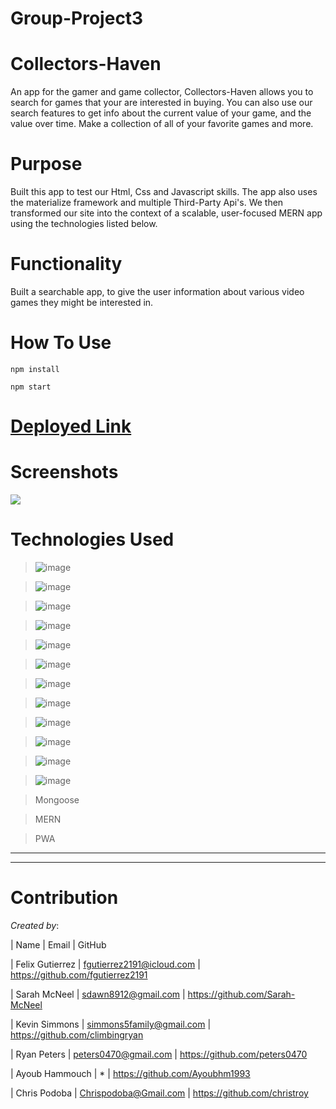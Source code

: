# Group-Project3

# Collectors-Haven 

An app for the gamer and game collector, Collectors-Haven allows you to search for games that your are interested in buying. You can also use our search features to get info about the current value of your game, and the value over time. Make a collection of all of your favorite games and more.

# Purpose
Built this app to test our Html, Css and Javascript skills. The app also uses the materialize framework and multiple Third-Party Api's. We then transformed our site into the context of a scalable, user-focused MERN app using the technologies listed below.

# Functionality
Built a searchable app, to give the user information about various video games they might be interested in.

# How To Use
```
npm install

npm start

```


# [Deployed Link]( ) 


# Screenshots
![ ]()


# Technologies Used
>![image](https://img.shields.io/badge/React-20232A?style=for-the-badge&logo=react&logoColor=61DAFB)

>![image](	https://img.shields.io/badge/Node.js-43853D?style=for-the-badge&logo=node.js&logoColor=white)

>![image](	https://img.shields.io/badge/npm-CB3837?style=for-the-badge&logo=npm&logoColor=white)

>![image](	https://img.shields.io/badge/GraphQl-E10098?style=for-the-badge&logo=graphql&logoColor=white)

>![image](https://img.shields.io/badge/Express.js-000000?style=for-the-badge&logo=express&logoColor=white)

>![image](	https://img.shields.io/badge/MongoDB-4EA94B?style=for-the-badge&logo=mongodb&logoColor=white)

>![image](https://img.shields.io/badge/JavaScript-F7DF1E?style=for-the-badge&logo=javascript&logoColor=black)

>![image](https://img.shields.io/badge/HTML-239120?style=for-the-badge&logo=html5&logoColor=white)

>![image](	https://img.shields.io/badge/CSS-239120?&style=for-the-badge&logo=css3&logoColor=white)

>![image](https://img.shields.io/badge/GitHub-100000?style=for-the-badge&logo=github&logoColor=white)

>![image](	https://img.shields.io/badge/Heroku-430098?style=for-the-badge&logo=heroku&logoColor=white)

>![image](	https://img.shields.io/badge/Visual_Studio_Code-0078D4?style=for-the-badge&logo=visual%20studio%20code&logoColor=white)

>Mongoose 

>MERN

>PWA 




- - - 
- - - 

# Contribution

*Created by*: 

| Name     | Email        | GitHub



| Felix Gutierrez | fgutierrez2191@icloud.com | https://github.com/fgutierrez2191

| Sarah McNeel | sdawn8912@gmail.com | https://github.com/Sarah-McNeel 

| Kevin Simmons | simmons5family@gmail.com | https://github.com/climbingryan

| Ryan Peters | peters0470@gmail.com | https://github.com/peters0470

| Ayoub Hammouch |      *       | https://github.com/Ayoubhm1993

| Chris Podoba | Chrispodoba@Gmail.com | https://github.com/christroy 




